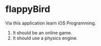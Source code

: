 # flappyBird
Via this application learn iOS Programming.

1. It should be an online game.
2. It should use a physics engine.
